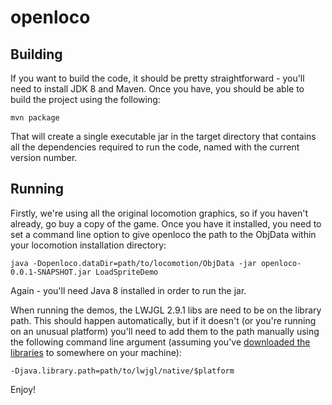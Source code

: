 openloco
========

Building
--------
If you want to build the code, it should be pretty straightforward - you'll need to install JDK 8 and Maven. Once you
have, you should be able to build the project using the following:

    mvn package

That will create a single executable jar in the target directory that contains all the dependencies required to run the
code, named with the current version number.

Running
-------

Firstly, we're using all the original locomotion graphics, so if you haven't already, go buy a copy of the game. Once
you have it installed, you need to set a command line option to give openloco the path to the ObjData within your
locomotion installation directory:

    java -Dopenloco.dataDir=path/to/locomotion/ObjData -jar openloco-0.0.1-SNAPSHOT.jar LoadSpriteDemo

Again - you'll need Java 8 installed in order to run the jar.

When running the demos, the LWJGL 2.9.1 libs are need to be on the library path. This should happen automatically, but
if it doesn't (or you're running on an unusual platform) you'll need to add them to the path manually using the
following command line argument (assuming you've [downloaded the libraries](http://sourceforge.net/projects/java-game-lib/files/Official%20Releases/LWJGL%202.9.1/)
to somewhere on your machine):

    -Djava.library.path=path/to/lwjgl/native/$platform

Enjoy!